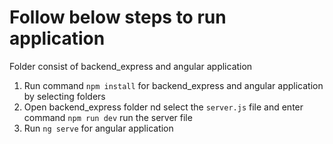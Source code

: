 # Follow below steps to run application

Folder consist of backend_express and angular application

1. Run command `npm install` for backend_express and angular application by selecting folders
2. Open backend_express folder nd select the `server.js` file and enter command `npm run dev` run the server file
3. Run `ng serve` for angular application
